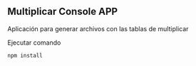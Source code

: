 ## Multiplicar Console APP

Aplicación para generar archivos con las tablas de multiplicar

Ejecutar comando

```
npm install
```